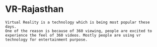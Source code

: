 # VR-Rajasthan


    Virtual Reality is a technology which is being most popular these days.
    One of the reason is because of 360 viewing, people are excited to 
    experience the feel of 360 videos. Mostly people are using vr 
    technology for entertainment purpose.
